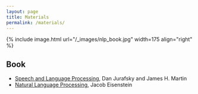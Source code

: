 ```yaml
---
layout: page
title: Materials
permalink: /materials/
---
```


{% include image.html url="/_images/nlp_book.jpg" width=175 align="right" %}

## Book

- [Speech and Language Processing](https://web.stanford.edu/~jurafsky/slp3/), Dan Jurafsky and James H. Martin
- [Natural Language Processing](https://github.com/jacobeisenstein/gt-nlp-class/blob/master/notes/eisensteinnlp-notes.pdf), Jacob Eisenstein

